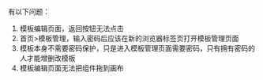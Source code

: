 有以下问题：
1. 模板编辑页面，返回按钮无法点击
2. 首页>模板管理，输入密码后应该在新的浏览器标签页打开模板管理页面
3. 模板本身不需要密码保护，只是进入模板管理页面需要密码，只有拥有密码的人才能增删改模板
4. 模板编辑页面无法把组件拖到画布
